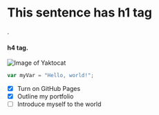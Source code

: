 # <h1>This sentence has h1 tag</h1>.
#### h4 tag.


![Image of Yaktocat](https://octodex.github.com/images/yaktocat.png)


``` javascript
var myVar = "Hello, world!";
```

- [X] Turn on GitHub Pages
- [X] Outline my portfolio
- [ ] Introduce myself to the world
